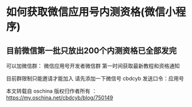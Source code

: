 # 如何获取微信应用号内测资格(微信小程序)
## 目前微信第一批只放出200个内测资格已全部发完

可以加微信群： 微信应用号开发者微信群 第一时间获取最新教程和资格通知

目前群限制只能邀请才能加入 请先添加一下微信号 cbdcyb 发送口令：应用号

本文转载自 oschina 版权归作者所有 ：https://my.oschina.net/cbdcyb/blog/750149
